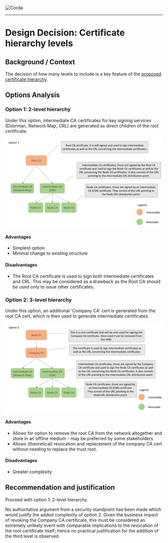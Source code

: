 ![Corda](https://www.corda.net/wp-content/uploads/2016/11/fg005_corda_b.png)

--------------------------------------------
Design Decision: Certificate hierarchy levels
============================================

## Background / Context

The decision of how many levels to include is a key feature of the [proposed certificate hierarchy](../design.md).

## Options Analysis

### Option 1: 2-level hierarchy

Under this option, intermediate CA certificates for key signing services (Doorman, Network Map, CRL) are generated as direct children of the root certificate.

![Current](../images/option1.png)

#### Advantages

- Simplest option
- Minimal change to existing structure

#### Disadvantages

- The Root CA certificate is used to sign both intermediate certificates and CRL. This may be considered as a drawback as the Root CA should be used only to issue other certificates.

### Option 2: 3-level hierarchy

Under this option, an additional 'Company CA' cert is generated from the root CA cert, which is then used to generate intermediate certificates.

![Current](../images/option2.png)

#### Advantages

- Allows for option to remove the root CA from the network altogether and store in an offline medium - may be preferred by some stakeholders
- Allows (theoretical) revocation and replacement of the company CA cert without needing to replace the trust root.

#### Disadvantages

- Greater complexity

## Recommendation and justification

Proceed with option 1: 2-level hierarchy.

No authoritative argument from a security standpoint has been made which would justify the added complexity of option 2. Given the business impact of revoking the Company CA certificate, this must be considered an extremely unlikely event with comparable implications to the revocation of the root certificate itself; hence no practical justification for the addition of the third level is observed.